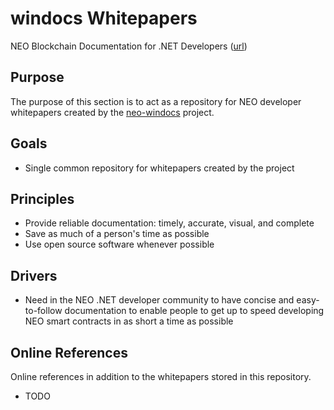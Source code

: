 # windocs Whitepapers

NEO Blockchain Documentation for .NET Developers ([url](https://github.com/mwherman2000/neo-windocs/tree/master/windocs))

## Purpose

The purpose of this section is to act as a repository for NEO developer whitepapers created by the [neo-windocs](https://github.com/mwherman2000/neo-windocs) project.

## Goals

* Single common repository for whitepapers created by the project

## Principles

* Provide reliable documentation: timely, accurate, visual, and complete
* Save as much of a person's time as possible
* Use open source software whenever possible

## Drivers

* Need in the NEO .NET developer community to have concise and easy-to-follow documentation to enable people to get up to speed developing NEO smart contracts in as short a time as possible


## Online References

Online references in addition to the whitepapers stored in this repository.

* TODO

